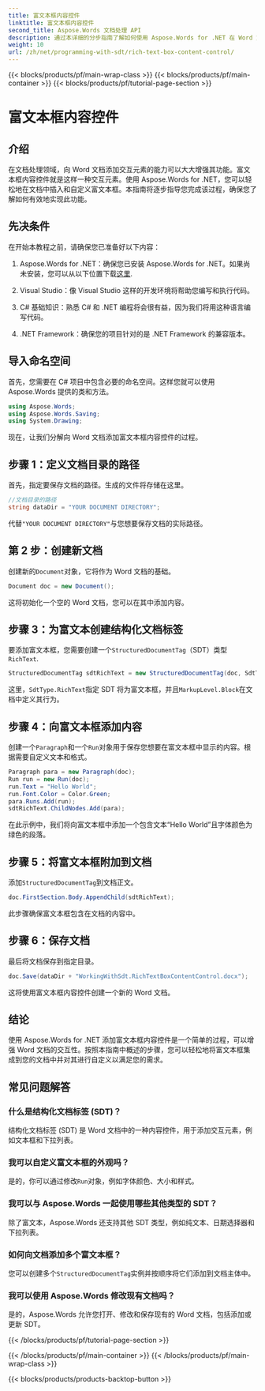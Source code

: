 ```yaml
---
title: 富文本框内容控件
linktitle: 富文本框内容控件
second_title: Aspose.Words 文档处理 API
description: 通过本详细的分步指南了解如何使用 Aspose.Words for .NET 在 Word 文档中添加和自定义富文本框内容控件。
weight: 10
url: /zh/net/programming-with-sdt/rich-text-box-content-control/
---
```


{{< blocks/products/pf/main-wrap-class >}}
{{< blocks/products/pf/main-container >}}
{{< blocks/products/pf/tutorial-page-section >}}

# 富文本框内容控件

## 介绍

在文档处理领域，向 Word 文档添加交互元素的能力可以大大增强其功能。富文本框内容控件就是这样一种交互元素。使用 Aspose.Words for .NET，您可以轻松地在文档中插入和自定义富文本框。本指南将逐步指导您完成该过程，确保您了解如何有效地实现此功能。

## 先决条件

在开始本教程之前，请确保您已准备好以下内容：

1.  Aspose.Words for .NET：确保您已安装 Aspose.Words for .NET。如果尚未安装，您可以从以下位置下载[这里](https://releases.aspose.com/words/net/).

2. Visual Studio：像 Visual Studio 这样的开发环境将帮助您编写和执行代码。

3. C# 基础知识：熟悉 C# 和 .NET 编程将会很有益，因为我们将用这种语言编写代码。

4. .NET Framework：确保您的项目针对的是 .NET Framework 的兼容版本。

## 导入命名空间

首先，您需要在 C# 项目中包含必要的命名空间。这样您就可以使用 Aspose.Words 提供的类和方法。

```csharp
using Aspose.Words;
using Aspose.Words.Saving;
using System.Drawing;
```

现在，让我们分解向 Word 文档添加富文本框内容控件的过程。

## 步骤 1：定义文档目录的路径

首先，指定要保存文档的路径。生成的文件将存储在这里。

```csharp
//文档目录的路径
string dataDir = "YOUR DOCUMENT DIRECTORY";
```

代替`"YOUR DOCUMENT DIRECTORY"`与您想要保存文档的实际路径。

## 第 2 步：创建新文档

创建新的`Document`对象，它将作为 Word 文档的基础。

```csharp
Document doc = new Document();
```

这将初始化一个空的 Word 文档，您可以在其中添加内容。

## 步骤 3：为富文本创建结构化文档标签

要添加富文本框，您需要创建一个`StructuredDocumentTag`（SDT）类型`RichText`.

```csharp
StructuredDocumentTag sdtRichText = new StructuredDocumentTag(doc, SdtType.RichText, MarkupLevel.Block);
```

这里，`SdtType.RichText`指定 SDT 将为富文本框，并且`MarkupLevel.Block`在文档中定义其行为。

## 步骤 4：向富文本框添加内容

创建一个`Paragraph`和一个`Run`对象用于保存您想要在富文本框中显示的内容。根据需要自定义文本和格式。

```csharp
Paragraph para = new Paragraph(doc);
Run run = new Run(doc);
run.Text = "Hello World";
run.Font.Color = Color.Green;
para.Runs.Add(run);
sdtRichText.ChildNodes.Add(para);
```

在此示例中，我们将向富文本框中添加一个包含文本“Hello World”且字体颜色为绿色的段落。

## 步骤 5：将富文本框附加到文档

添加`StructuredDocumentTag`到文档正文。

```csharp
doc.FirstSection.Body.AppendChild(sdtRichText);
```

此步骤确保富文本框包含在文档的内容中。

## 步骤 6：保存文档

最后将文档保存到指定目录。

```csharp
doc.Save(dataDir + "WorkingWithSdt.RichTextBoxContentControl.docx");
```

这将使用富文本框内容控件创建一个新的 Word 文档。

## 结论

使用 Aspose.Words for .NET 添加富文本框内容控件是一个简单的过程，可以增强 Word 文档的交互性。按照本指南中概述的步骤，您可以轻松地将富文本框集成到您的文档中并对其进行自定义以满足您的需求。

## 常见问题解答

### 什么是结构化文档标签 (SDT)？
结构化文档标签 (SDT) 是 Word 文档中的一种内容控件，用于添加交互元素，例如文本框和下拉列表。

### 我可以自定义富文本框的外观吗？
是的，你可以通过修改`Run`对象，例如字体颜色、大小和样式。

### 我可以与 Aspose.Words 一起使用哪些其他类型的 SDT？
除了富文本，Aspose.Words 还支持其他 SDT 类型，例如纯文本、日期选择器和下拉列表。

### 如何向文档添加多个富文本框？
您可以创建多个`StructuredDocumentTag`实例并按顺序将它们添加到文档主体中。

### 我可以使用 Aspose.Words 修改现有文档吗？
是的，Aspose.Words 允许您打开、修改和保存现有的 Word 文档，包括添加或更新 SDT。

{{< /blocks/products/pf/tutorial-page-section >}}

{{< /blocks/products/pf/main-container >}}
{{< /blocks/products/pf/main-wrap-class >}}

{{< blocks/products/products-backtop-button >}}
